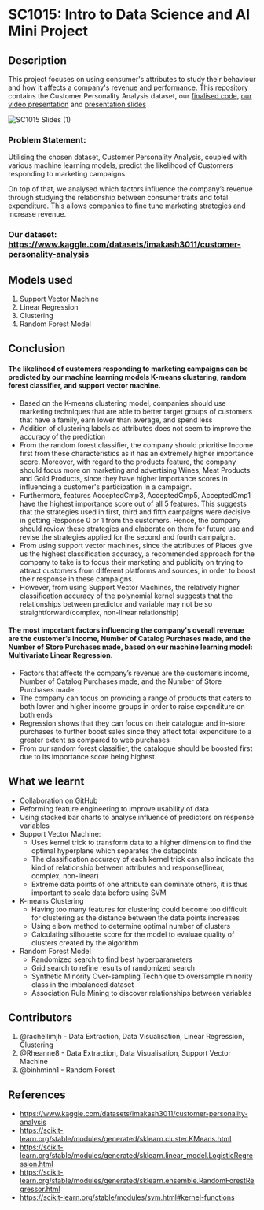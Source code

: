 # SC1015: Intro to Data Science and AI Mini Project

## Description
This project focuses on using consumer's attributes to study their behaviour and how it affects a company's revenue and performance. This repository contains the Customer Personality Analysis dataset, our [finalised code](https://github.com/rachellimjh/SC1015-Project/blob/dev-Rheanne/SC1015%20Mini%20Project.ipynb), [our video presentation](https://youtu.be/ZT0SrzIjTkc) and [presentation slides](https://docs.google.com/presentation/d/1V_O93jwCH7PgBfjQjZVZRz-8-6U-Xy1T1Y123nR3gIc/edit?usp=sharing)


![SC1015 Slides (1)](https://user-images.githubusercontent.com/125848730/233756231-5fa24fbc-6215-44e8-9724-d1af482e2d55.png)



### Problem Statement: 
Utilising the chosen dataset, Customer Personality Analysis, coupled with various machine learning models, predict the likelihood of Customers responding to marketing campaigns.

On top of that, we analysed which factors influence the company’s revenue through studying the relationship between consumer traits and total expenditure. This allows companies to fine tune marketing strategies and increase revenue. 

### Our dataset: https://www.kaggle.com/datasets/imakash3011/customer-personality-analysis 
 
## Models used
1. Support Vector Machine
2. Linear Regression
3. Clustering
4. Random Forest Model

## Conclusion 

#### The likelihood of customers responding to marketing campaigns can be predicted by our machine learning models K-means clustering, random forest classifier, and support vector machine. 
* Based on the K-means clustering model, companies should use marketing techniques that are able to better target groups of customers that have a family, earn lower than average, and spend less
* Addition of clustering labels as attributes does not seem to improve the accuracy of the prediction
* From the random forest classifier, the company should prioritise Income first from these characteristics as it has an extremely higher importance score. Moreover, with regard to the products feature, the company should focus more on marketing and advertising Wines, Meat Products and Gold Products, since they have higher importance scores in influencing a customer's participation in a campaign.
* Furthermore, features AcceptedCmp3, AcceptedCmp5, AcceptedCmp1 have the highest importance score out of all 5 features. This suggests that the strategies used in first, third and fifth campaigns were decisive in getting Response 0 or 1 from the customers. Hence, the company should review these strategies and elaborate on them for future use and revise the strategies applied for the second and fourth campaigns.
* From using support vector machines, since the attributes of Places give us the highest classification accuracy, a recommended approach for the company to take is to focus their marketing and publicity on trying to attract customers from different platforms and sources, in order to boost their response in these campaigns.
* However, from using Support Vector Machines, the relatively higher classification accuracy of the polynomial kernel suggests that the relationships between predictor and variable may not be so straightforward(complex, non-linear relationship)

#### The most important factors influencing the company's overall revenue are the customer’s income, Number of Catalog Purchases made, and the Number of Store Purchases made, based on our machine learning model: Multivariate Linear Regression.
* Factors that affects the company’s revenue are the customer’s income, Number of Catalog Purchases made, and the Number of Store Purchases made
* The company can focus on providing a range of products that caters to both lower and higher income groups in order to raise expenditure on both ends
* Regression shows that they can focus on their catalogue and in-store purchases to further boost sales since they affect total expenditure to a greater extent as compared to web purchases
* From our random forest classifier, the catalogue should be boosted first due to its importance score being highest. 

## What we learnt
* Collaboration on GitHub
* Peforming feature engineering to improve usability of data
* Using stacked bar charts to analyse influence of predictors on response variables
* Support Vector Machine: 
     - Uses kernel trick to transform data to a higher dimension to find the optimal hyperplane which separates the datapoints
     - The classification accuracy of each kernel trick can also indicate the kind of relationship between attributes and response(linear, complex, non-linear)
     - Extreme data points of one attribute can dominate others, it is thus important to scale data before using SVM
* K-means Clustering
     - Having too many features for clustering could become too difficult for clustering as the distance between the data points increases
     - Using elbow method to determine optimal number of clusters
     - Calculating silhouette score for the model to evaluae quality of clusters created by the algorithm
* Random Forest Model
     - Randomized search to find best hyperparameters
     - Grid search to refine results of randomized search 
     - Synthetic Minority Over-sampling Technique to oversample minority class in the imbalanced dataset
     - Association Rule Mining to discover relationships between variables 

## Contributors 
 1. @rachellimjh - Data Extraction, Data Visualisation, Linear Regression, Clustering
 2. @Rheanne8 - Data Extraction, Data Visualisation, Support Vector Machine
 3. @binhminh1 - Random Forest

## References
* https://www.kaggle.com/datasets/imakash3011/customer-personality-analysis 
* https://scikit-learn.org/stable/modules/generated/sklearn.cluster.KMeans.html
* https://scikit-learn.org/stable/modules/generated/sklearn.linear_model.LogisticRegression.html
* https://scikit-learn.org/stable/modules/generated/sklearn.ensemble.RandomForestRegressor.html
* https://scikit-learn.org/stable/modules/svm.html#kernel-functions
 
